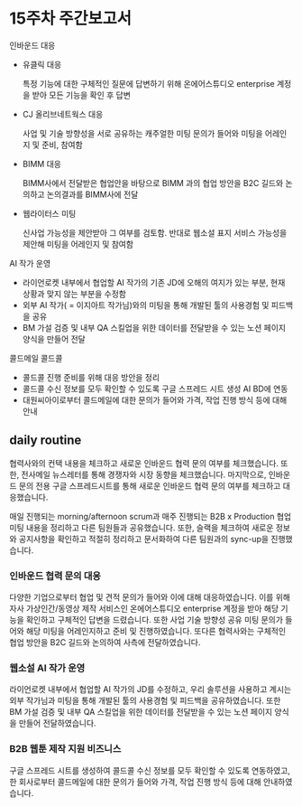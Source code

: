 # 15주차 주간보고서

인바운드 대응

- 유클릭 대응
    
    특정 기능에 대한 구체적인 질문에 답변하기 위해 온에어스튜디오 enterprise 계정을 받아 모든 기능을 확인 후 답변
    
- CJ 올리브네트웍스 대응
    
    사업 및 기술 방향성을 서로 공유하는 캐주얼한 미팅 문의가 들어와 미팅을 어레인지 및 준비, 참여함
    
- BIMM 대응
    
    BIMM사에서 전달받은 협업안을 바탕으로 BIMM 과의 협업 방안을 B2C 길드와 논의하고 논의결과를 BIMM사에 전달
    
- 웹라이터스 미팅
    
    신사업 가능성을 제안받아 그 여부를 검토함. 반대로 웹소설 표지 서비스 가능성을 제안해 미팅을 어레인지 및 참여함
    

AI 작가 운영

- 라이언로켓 내부에서 협업할 AI 작가의 기존 JD에 오해의 여지가 있는 부분, 현재 상황과 맞지 않는 부분을 수정함
- 외부 AI 작가( = 이지아트 작가님)와의 미팅을 통해 개발된 툴의 사용경험 및 피드백을 공유
- BM 가설 검증 및 내부 QA 스킬업을 위한 데이터를 전달받을 수 있는 노션 페이지 양식을 만들어 전달

콜드메일 콜드콜

- 콜드콜 진행 준비를 위해 대응 방안을 정리
- 콜드콜 수신 정보를 모두 확인할 수 있도록 구글 스프레드 시트 생성 AI BD에 연동
- 대원씨아이로부터 콜드메일에 대한 문의가 들어와 가격, 작업 진행 방식 등에 대해 안내

## daily routine

협력사와의 컨택 내용을 체크하고 새로운 인바운드 협력 문의 여부를 체크했습니다. 또한, 전사메일 뉴스레터를 통해 경쟁자와 시장 동향을 체크했습니다. 마지막으로, 인바운드 문의 전용 구글 스프레드시트를 통해 새로운 인바운드 협력 문의 여부를 체크하고 대응했습니다.

매일 진행되는 morning/afternoon scrum과 매주 진행되는 B2B x Production 협업 미팅 내용을 정리하고 다른 팀원들과 공유했습니다. 또한, 슬랙을 체크하여 새로운 정보와 공지사항을 확인하고 적절히 정리하고 문서화하여 다른 팀원과의 sync-up을 진행했습니다.

### 인바운드 협력 문의 대응

다양한 기업으로부터 협업 및 견적 문의가 들어와 이에 대해 대응하였습니다. 이를 위해 자사 가상인간/동영상 제작 서비스인 온에어스튜디오 enterprise 계정을 받아 해당 기능을 확인하고 구체적인 답변을 드렸습니다. 또한 사업 기술 방향성 공유 미팅 문의가 들어와 해당 미팅을 어레인지하고 준비 및 진행하였습니다. 또다른 협력사와는 구체적인 협업 방안을 B2C 길드와 논의하여 사측에 전달하였습니다.

### 웹소설 AI 작가 운영

라이언로켓 내부에서 협업할 AI 작가의 JD를 수정하고, 우리 솔루션을 사용하고 계시는 외부 작가님과 미팅을 통해 개발된 툴의 사용경험 및 피드백을 공유하였습니다. 또한 BM 가설 검증 및 내부 QA 스킬업을 위한 데이터를 전달받을 수 있는 노션 페이지 양식을 만들어 전달하였습니다.

### B2B 웹툰 제작 지원 비즈니스

구글 스프레드 시트를 생성하여 콜드콜 수신 정보를 모두 확인할 수 있도록 연동하였고, 한 회사로부터 콜드메일에 대한 문의가 들어와 가격, 작업 진행 방식 등에 대해 안내하였습니다.